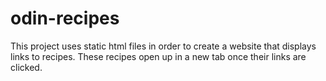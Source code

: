 # odin-recipes

This project uses static html files in order to create a website that displays links to recipes. These recipes open up in a new tab once their links are clicked.